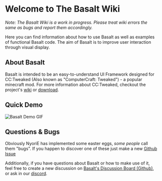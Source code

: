 # Welcome to The Basalt Wiki

*Note: The Basalt Wiki is a work in progress. Please treat wiki errors the same as bugs and report them accordingly.*

Here you can find information about how to use Basalt as well as examples of functional Basalt code. The aim of Basalt is to improve user interaction through visual display.

## About Basalt

Basalt is intended to be an easy-to-understand UI Framework designed for CC:Tweaked (Also known as "ComputerCraft: Tweaked") - a popular minecraft mod. For more information about CC:Tweaked, checkout the project's [wiki](https://tweaked.cc/) or [download](https://modrinth.com/mod/cc-tweaked).

## Quick Demo

![Basalt Demo GIF](https://raw.githubusercontent.com/Pyroxenium/Basalt/master/docs/_media/basaltPreview2.gif)

## Questions & Bugs

Obviously NyoriE has implemented some easter eggs, *some people* call them "bugs". If you happen to discover one of these just make a new [Github Issue](https://github.com/Pyroxenium/Basalt/issues)

Additionally, if you have questions about Basalt or how to make use of it, feel free to create a new discussion on [Basalt's Discussion Board (Github)](https://github.com/Pyroxenium/Basalt/discussions), or ask in our [discord](https://discord.gg/yNNnmBVBpE).
